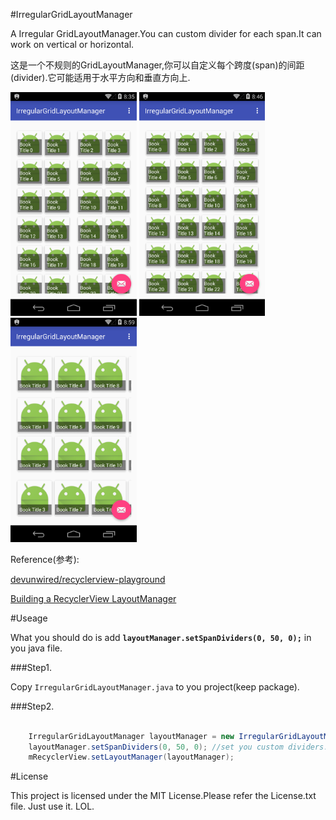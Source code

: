 #IrregularGridLayoutManager

A Irregular GridLayoutManager.You can custom divider for each span.It can work on vertical or horizontal.

这是一个不规则的GridLayoutManager,你可以自定义每个跨度(span)的间距(divider).它可能适用于水平方向和垂直方向上.

<img src="./graphics/device-2015-12-04-163517.png" width="40%"/>
<img src="./graphics/device-2015-12-04-164636.png" width="40%"/>

<img src="./graphics/device-2015-12-04-165911.png" width="40%"/>

Reference(参考): 

[devunwired/recyclerview-playground](https://github.com/devunwired/recyclerview-playground)

[Building a RecyclerView LayoutManager](http://wiresareobsolete.com/2014/09/building-a-recyclerview-layoutmanager-part-1/)

#Useage

What you should do is add **`layoutManager.setSpanDividers(0, 50, 0);`** in you java file.

###Step1.

Copy `IrregularGridLayoutManager.java` to you project(keep package).

###Step2.

```java

    IrregularGridLayoutManager layoutManager = new IrregularGridLayoutManager(this, 4);
    layoutManager.setSpanDividers(0, 50, 0); //set you custom dividers.
    mRecyclerView.setLayoutManager(layoutManager);

```

#License

This project is licensed under the MIT License.Please refer the License.txt file. Just use it. LOL.

